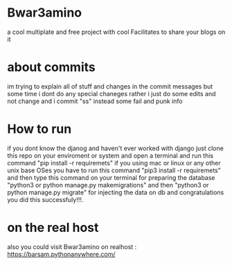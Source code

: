 # Bwar3amino
 a cool multiplate and  free project  with cool Facilitates  to share your blogs on it 

 # about commits
 im trying to explain all of stuff and changes in the commit messages  but some time i dont do any special chaneges rather i just do some edits and not change and i commit "ss" instead some fail and punk info

 # How to run
if you dont know the djanog and haven't ever worked with django just clone this repo on your enviroment or system and open a terminal and run this command "pip install -r requiremets" if you using mac or linux or any other unix base OSes you have to run this command "pip3 install -r requiremets" and then type this command on your terminal for preparing the database "python3 or python manage.py makemigrations" and then  "python3 or python manage.py migrate" for injecting the data on db and congratulations you did this successfuly!!!. 

# on the real host
also you could visit Bwar3amino on realhost :
https://barsam.pythonanywhere.com/



